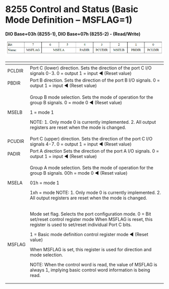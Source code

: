 # 8255 Control and Status \(Basic Mode Definition – MSFLAG=1\)

**DIO Base+03h \(8255-1\), DIO Base+07h \(8255-2\) - \(Read/Write\)**

![](../../../.gitbook/assets/32%20%283%29.png)

<table>
  <thead>
    <tr>
      <th style="text-align:left"></th>
      <th style="text-align:left"></th>
    </tr>
  </thead>
  <tbody>
    <tr>
      <td style="text-align:left">PCLDIR</td>
      <td style="text-align:left">Port C (lower) direction. Sets the direction of the port C I/O signals
        0-3. 0 = output 1 = input &#x25C4; (Reset value)</td>
    </tr>
    <tr>
      <td style="text-align:left">PBDIR</td>
      <td style="text-align:left">Port B direction. Sets the direction of the port B I/O signals. 0 = output
        1 = input &#x25C4; (Reset value)</td>
    </tr>
    <tr>
      <td style="text-align:left">MSELB</td>
      <td style="text-align:left">
        <p>Group B mode selection. Sets the mode of operation for the group B signals.
          0 = mode 0 &#x25C4; (Reset value)</p>
        <p>1 = mode 1</p>
        <p>NOTE: 1. Only mode 0 is currently implemented. 2. All output registers
          are reset when the mode is changed.</p>
      </td>
    </tr>
    <tr>
      <td style="text-align:left">PCUDIR</td>
      <td style="text-align:left">Port C (upper) direction. Sets the direction of the port C I/O signals
        4-7. 0 = output 1 = input &#x25C4; (Reset value)</td>
    </tr>
    <tr>
      <td style="text-align:left">PADIR</td>
      <td style="text-align:left">Port A direction Sets the direction of the port A I/O signals. 0 = output
        1 = input &#x25C4; (Reset value)</td>
    </tr>
    <tr>
      <td style="text-align:left">MSELA</td>
      <td style="text-align:left">
        <p>Group A mode selection. Sets the mode of operation for the group B signals.
          00h = mode 0 &#x25C4; (Reset value)</p>
        <p>01h = mode 1</p>
        <p>1xh = mode NOTE: 1. Only mode 0 is currently implemented. 2. All output
          registers are reset when the mode is changed.</p>
      </td>
    </tr>
    <tr>
      <td style="text-align:left">MSFLAG</td>
      <td style="text-align:left">
        <p>Mode set flag. Selects the port configuration mode. 0 = Bit set/reset
          control register mode When MSFLAG is reset, this register is used to set/reset
          individual Port C bits.</p>
        <p>1 = Basic mode definition control register mode &#x25C4; (Reset value)</p>
        <p>When MSFLAG is set, this register is used for direction and mode selection.</p>
        <p>NOTE: When the control word is read, the value of MSFLAG is always 1,
          implying basic control word information is being read.</p>
      </td>
    </tr>
  </tbody>
</table>

        

